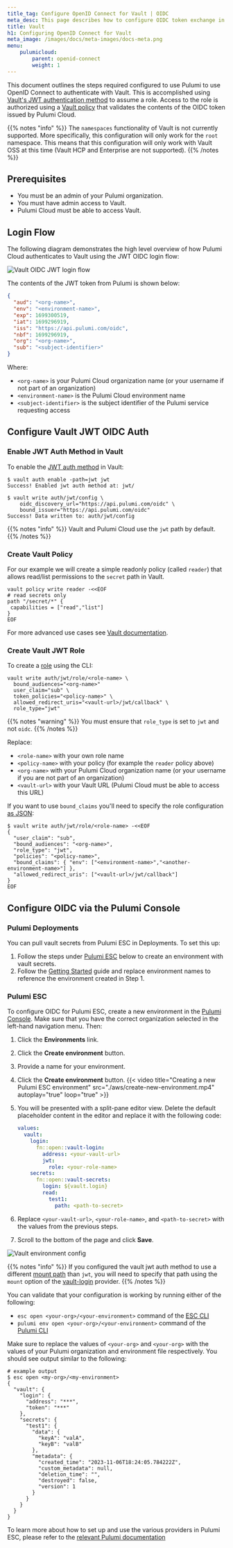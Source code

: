 ```yaml
---
title_tag: Configure OpenID Connect for Vault | OIDC
meta_desc: This page describes how to configure OIDC token exchange in Vault for use with Pulumi
title: Vault
h1: Configuring OpenID Connect for Vault
meta_image: /images/docs/meta-images/docs-meta.png
menu:
    pulumicloud:
        parent: openid-connect
        weight: 1
---
```


This document outlines the steps required configured to use Pulumi to use OpenID Connect to authenticate with Vault. This is accomplished using [Vault's JWT authentication method](https://developer.hashicorp.com/vault/docs/auth/jwt#jwt-authentication) to assume a role. Access to the role is authorized using a [Vault policy](https://developer.hashicorp.com/vault/docs/concepts/policies) that validates the contents of the OIDC token issued by Pulumi Cloud.

{{% notes "info" %}}
The `namespaces` functionality of Vault is not currently supported. More specifically, this configuration will only work for the `root` namespace. This means that this configuration will only work with Vault OSS at this time (Vault HCP and Enterprise are not supported).
{{% /notes %}}

## Prerequisites

* You must be an admin of your Pulumi organization.
* You must have admin access to Vault.
* Pulumi Cloud must be able to access Vault.

## Login Flow

The following diagram demonstrates the high level overview of how Pulumi Cloud authenticates to Vault using the JWT OIDC login flow:

![Vault OIDC JWT login flow](./vault/vault-login-oidc.png)

The contents of the JWT token from Pulumi is shown below:

```json
{
  "aud": "<org-name>",
  "env": "<environment-name>",
  "exp": 1699300519,
  "iat": 1699296919,
  "iss": "https://api.pulumi.com/oidc",
  "nbf": 1699296919,
  "org": "<org-name>",
  "sub": "<subject-identifier>"
}
```

Where:

* `<org-name>` is your Pulumi Cloud organization name (or your username if not part of an organization)
* `<environment-name>` is the Pulumi Cloud environment name
* `<subject-identifier>` is the subject identifier of the Pulumi service requesting access

## Configure Vault JWT OIDC Auth

### Enable JWT Auth Method in Vault

To enable the [JWT auth method](https://developer.hashicorp.com/vault/docs/auth/jwt) in Vault:

```
$ vault auth enable -path=jwt jwt
Success! Enabled jwt auth method at: jwt/

$ vault write auth/jwt/config \
    oidc_discovery_url="https://api.pulumi.com/oidc" \
    bound_issuer="https://api.pulumi.com/oidc"
Success! Data written to: auth/jwt/config
```

{{% notes "info" %}}
Vault and Pulumi Cloud use the `jwt` path by default.
{{% /notes %}}

### Create Vault Policy

For our example we will create a simple readonly policy (called `reader`) that allows read/list permissions to the `secret` path in Vault.

```shell
vault policy write reader -<<EOF
# read secrets only
path "/secret/*" {
 capabilities = ["read","list"]
}
EOF
```

For more advanced use cases see [Vault documentation](https://developer.hashicorp.com/vault/docs/concepts/policies).

### Create Vault JWT Role

To create a [role](https://developer.hashicorp.com/vault/api-docs/auth/jwt#create-update-role) using the CLI:

```shell
vault write auth/jwt/role/<role-name> \
  bound_audiences="<org-name>"
  user_claim="sub" \
  token_policies="<policy-name>" \
  allowed_redirect_uris="<vault-url>/jwt/callback" \
  role_type="jwt"
```

{{% notes "warning" %}}
You must ensure that `role_type` is set to `jwt` and not `oidc`.
{{% /notes %}}

Replace:

* `<role-name>` with your own role name
* `<policy-name>` with your policy (for example the `reader` policy above)
* `<org-name>` with your Pulumi Cloud organization name (or your username if you are not part of an organization)
* `<vault-url>` with your Vault URL (Pulumi Cloud must be able to access this URL)

If you want to use `bound_claims` you'll need to specify the role configuration [as JSON](https://developer.hashicorp.com/vault/docs/auth/jwt#oidc-configuration-troubleshooting):

```shell
$ vault write auth/jwt/role/<role-name> -<<EOF
{
  "user_claim": "sub",
  "bound_audiences": "<org-name>",
  "role_type": "jwt",
  "policies": "<policy-name>",
  "bound_claims": { "env": ["<environment-name>","<another-environment-name>"] },
  "allowed_redirect_uris": ["<vault-url>/jwt/callback"]
}
EOF
```

## Configure OIDC via the Pulumi Console

### Pulumi Deployments

You can pull vault secrets from Pulumi ESC in Deployments. To set this up:

  1. Follow the steps under [Pulumi ESC](#pulumi-esc) below to create an environment with vault secrets.
  2. Follow the [Getting Started](../esc/get-started/) guide and replace environment names to reference the environment created in Step 1.

### Pulumi ESC

To configure OIDC for Pulumi ESC, create a new environment in the [Pulumi Console](https://app.pulumi.com/). Make sure that you have the correct organization selected in the left-hand navigation menu. Then:

  1. Click the **Environments** link.
  2. Click the **Create environment** button.
  3. Provide a name for your environment.
  4. Click the  **Create environment** button.
    {{< video title="Creating a new Pulumi ESC environment" src="./aws/create-new-environment.mp4" autoplay="true" loop="true" >}}
  5. You will be presented with a split-pane editor view. Delete the default placeholder content in the editor and replace it with the following code:

      ```yaml
      values:
        vault:
          login:
            fn::open::vault-login:
              address: <your-vault-url>
              jwt:
                role: <your-role-name>
          secrets:
            fn::open::vault-secrets:
              login: ${vault.login}
              read:
                test1:
                  path: <path-to-secret>
      ```

  6. Replace `<your-vault-url>`, `<your-role-name>`, and `<path-to-secret>` with the values from the previous steps.
  7. Scroll to the bottom of the page and click **Save**.

  ![Vault environment config](./vault/vault-environment-config.png)

{{% notes "info" %}}
If you configured the vault jwt auth method to use a different [mount path](https://developer.hashicorp.com/vault/docs/auth#enabling-disabling-auth-methods) than `jwt`, you will need to specify that path using the `mount` option of the [vault-login](../esc/providers/vault-login.md) provider.
{{% /notes %}}

You can validate that your configuration is working by running either of the following:

* `esc open <your-org>/<your-environment>` command of the [ESC CLI](/docs/esc-cli/)
* `pulumi env open <your-org>/<your-environment>` command of the [Pulumi CLI](/docs/install/)

Make sure to replace the values of `<your-org>` and `<your-org>` with the values of your Pulumi organization and environment file respectively. You should see output similar to the following:

```shell
# example output
$ esc open <my-org>/<my-environment>
{
  "vault": {
    "login": {
      "address": "***",
      "token": "***"
    },
    "secrets": {
      "test1": {
        "data": {
          "keyA": "valA",
          "keyB": "valB"
        },
        "metadata": {
          "created_time": "2023-11-06T18:24:05.784222Z",
          "custom_metadata": null,
          "deletion_time": "",
          "destroyed": false,
          "version": 1
        }
      }
    }
  }
}
```

To learn more about how to set up and use the various providers in Pulumi ESC, please refer to the [relevant Pulumi documentation](/docs/pulumi-cloud/esc/providers/)
